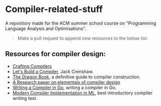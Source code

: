 # Compiler-related-stuff
A repository made for the ACM summer school course on "Programming Language Analysis and Optimisations".

> Make a pull request to append new resources to the below list.

## Resources for compiler design:
- [Crafting Compilers](http://craftinginterpreters.com/)
- [Let's Build a Compiler](https://compilers.iecc.com/crenshaw/), Jack Crenshaw.
- [The Dragon Book](https://en.wikipedia.org/wiki/Compilers:_Principles,_Techniques,_and_Tools), a definitive guide to compiler construction. 
- [A Research paper on elementals of compiler design](https://legacy.cs.indiana.edu/~dyb/pubs/nano-jfp.pdf)
- [Writing a Compiler in Go](https://compilerbook.com/), writing a compiler in Go.
- [Modern Compiler Implementation in ML](https://www.amazon.com/dp/0521607647), best introductory compiler writing text.

